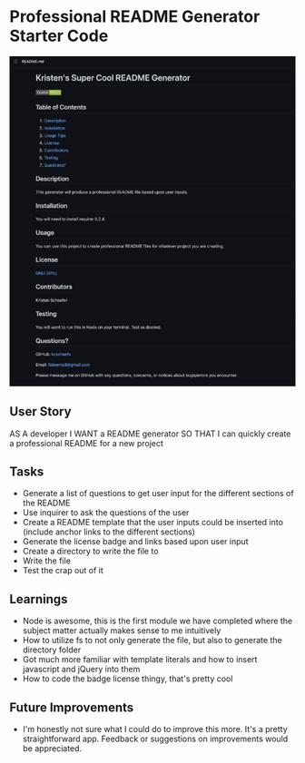 # Professional README Generator Starter Code

![Screenshot of final page](./assets/Screenshot%20at%20Jan%2023%2017-28-58.png)

## User Story
AS A developer
I WANT a README generator
SO THAT I can quickly create a professional README for a new project

## Tasks
- Generate a list of questions to get user input for the different sections of the README
- Use inquirer to ask the questions of the user
- Create a README template that the user inputs could be inserted into (include anchor links to the different sections)
- Generate the license badge and links based upon user input
- Create a directory to write the file to
- Write the file
- Test the crap out of it

## Learnings
- Node is awesome, this is the first module we have completed where the subject matter actually makes sense to me intuitively
- How to utilize fs to not only generate the file, but also to generate the directory folder
- Got much more familiar with template literals and how to insert javascript and jQuery into them
- How to code the badge license thingy, that's pretty cool

## Future Improvements
- I'm honestly not sure what I could do to improve this more. It's a pretty straightforward app. Feedback or suggestions on improvements would be appreciated.